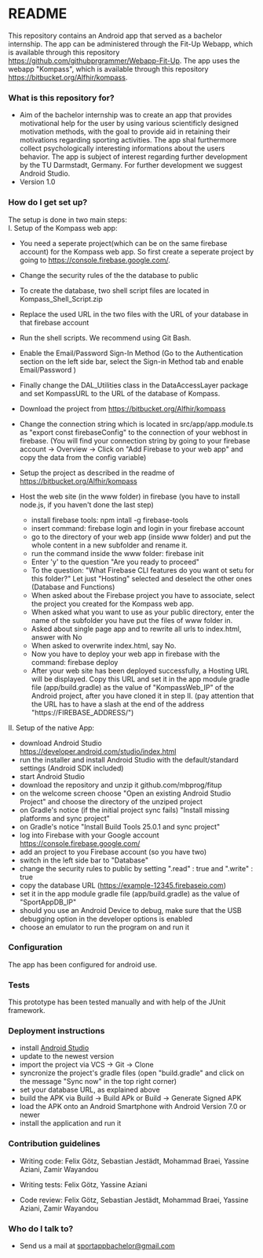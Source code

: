 # README #

This repository contains an Android app that served as a bachelor internship.
The app can be administered through the Fit-Up Webapp, which is available through this repository <https://github.com/githubprgrammer/Webapp-Fit-Up>.
The app uses the webapp "Kompass", which is available through this repository <https://bitbucket.org/Alfhir/kompass>.

### What is this repository for? ###
* Aim of the bachelor internship was to create an app that provides motivational help for the user by using various scientificly designed motivation methods, with the goal to provide aid in retaining their motivations regarding sporting activities. The app shal furthermore collect psychologically interesting informations about the users behavior. The app is subject of interest regarding further development by the TU Darmstadt, Germany. For further development we suggest Android Studio.
* Version 1.0

### How do I get set up? ###
The setup is done in two main steps:  
I. Setup of the Kompass web app: 
  * You need a seperate project(which can be on the same firebase account) for the Kompass web app. So first create a seperate project by going to https://console.firebase.google.com/.
  * Change the security rules of the the database to public
  * To create the database, two shell script files are located in Kompass_Shell_Script.zip
  * Replace the used URL in the two files with the URL of your database in that firebase account
  * Run the shell scripts. We recommend using Git Bash.
  * Enable the Email/Password Sign-In Method (Go to the Authentication section on the left side bar, select the 
Sign-in Method tab and enable Email/Password )
  * Finally change the DAL_Utilities class in the DataAccessLayer package and set KompassURL to the URL of the database of Kompass.
  
  * Download the project from https://bitbucket.org/Alfhir/kompass
  * Change the connection string which is located in src/app/app.module.ts as "export const firebaseConfig" to the connection of your webhost in firebase. (You will find your connection string by going to your firebase account -> Overview -> Click on "Add Firebase to your web app" and copy the data from the config variable)
  * Setup the project as described in the readme of https://bitbucket.org/Alfhir/kompass
  * Host the web site (in the www folder) in firebase (you have to install node.js, if you haven't done the last step)
    * install firebase tools: npm intall -g firebase-tools 
    * insert command: firebase login and login in your firebase account
    * go to the directory of your web app (inside www folder) and put the whole content in a new subfolder and rename it.
    * run the command inside the www folder: firebase init
    * Enter 'y' to the question "Are you ready to proceed"
    * To the question: "What Firebase CLI features do you want ot setu for this folder?" Let just "Hosting" selected and deselect the other ones (Database and Functions)
    * When asked about the Firebase project you have to associate, select the project you created for the Kompass web app.
    * When asked what you want to use as your public directory, enter the name of the subfolder you have put the files of www folder in.
    * Asked about single page app and to rewrite  all urls to index.html, answer with No
    * When asked to overwrite index.html, say No.
    * Now you have to deploy your web app in firebase with the command: firebase deploy
    * After your web site has been deployed successfully, a Hosting URL will be displayed. Copy this URL and set it in the app module gradle file (app/build.gradle) as the value of "KompassWeb_IP" of the Android project, after you have cloned it in step II. (pay attention that the URL has to have a slash at the end of the address "https://FIREBASE_ADDRESS/")
  
 II. Setup of the native App:  
* download Android Studio		https://developer.android.com/studio/index.html
* run the installer and install Android Studio with the default/standard settings (Android SDK included)
* start Android Studio
* download the repository and unzip it		github.com/mbprog/fitup
* on the welcome screen choose "Open an existing Android Studio Project" and choose the directory of the unziped project
* on Gradle's notice (if the initial project sync fails) "Install missing platforms and sync project"
* on Gradle's notice "Install Build Tools 25.0.1 and sync project"
* log into Firebase with your Google account 	https://console.firebase.google.com/
* add an project to you Firebase account (so you have two)
* switch in the left side bar to "Database"
* change the security rules to public by setting ".read" : true	and  ".write" : true
* copy the database URL (https://example-12345.firebaseio.com)
* set it in the app module gradle file (app/build.gradle) as the value of "SportAppDB_IP"
* should you use an Android Device to debug, make sure that the USB debugging option in the developer options is enabled
* choose an emulator to run the program on and run it

### Configuration ###
The app has been configured for android use.

### Tests ###
This prototype has been tested manually and with help of the JUnit framework.

### Deployment instructions ###
* install [Android Studio](https://developer.android.com/studio/index.html)
* update to the newest version
* import the project via VCS -> Git -> Clone
* syncronize the project's gradle files (open "build.gradle" and click on the message "Sync now" in the top right corner)
* set your database URL, as explained above
* build the APK via Build -> Build APk or Build -> Generate Signed APK
* load the APK onto an Android Smartphone with Android Version 7.0 or newer
* install the application and run it

### Contribution guidelines ###

* Writing code: 
Felix Götz, 
Sebastian Jestädt, 
Mohammad Braei, 
Yassine Aziani, 
Zamir Wayandou

* Writing tests: 
Felix Götz, 
Yassine Aziani

* Code review: 
Felix Götz, 
Sebastian Jestädt, 
Mohammad Braei, 
Yassine Aziani, 
Zamir Wayandou

### Who do I talk to? ###

* Send us a mail at sportappbachelor@gmail.com

